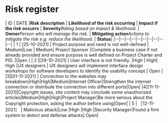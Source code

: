 ﻿

# Risk register
| ID | DATE |**Risk description**  | **Likelihood of the risk occurring** | **Impact if the risk occurrs** | **Severity**_Rating based on impact & likelihood._ | **Owner**_Person who will manage the risk._ | **Mitigating action**_Actions to mitigate the risk e.g. reduce the likelihood._ |  **Status**|
|--|--|--|--|--|--|--|--|--|--|
| 1 | [25-10-2021] | Project purpose and need is not well-defined |  Medium|Low  | Medium| Project Sponsor |Complete a business case if not already provided and ensure purpose is well defined on Project Charter and PID.  |Open |
| 2 |[29-10-2021]  | User interface is not friendly. |High  |  High| High |UX designers  | UX designers will implement interface design workshops for software developers to identify the usability concept | Open |  
|3|[01-11-2021] | Connection to the websites may breakdown|High|High|Medium|Internet Officer|Strengthen the internet connection or distribute the connection into different ports|Open|
|4|[11-11-2021]|Copyright issues, site content may conclude some unauthorized articles|Medium|High|High|Project Manager|Be more serious about the Copyright protection, asking the author before using|Open|
 | 5 | ［12-11-2021］ | Malicious attack|Low |High |High |Security Manager|Found a firm system to detect and defense attacks| Open|
